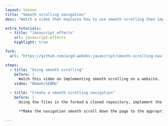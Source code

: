 ```yaml
---
layout: lesson
title: "Smooth scrolling navigation"
desc: "Watch a video that explains how to use smooth scrolling then implement it on a pre-made website navigation."

extra_tutorials:
  - title: "Javascript effects"
    url: javascript-effects
    highlight: true

fork:
  url: "https://github.com/acgd-webdev-javascript/smooth-scrolling-navigation/fork"

steps:
  - title: "Using smooth scrolling"
    before: |
      Watch this video on implementing smooth scrolling on a website.
    video: "OkmwkrSEBMo"

  - title: "Create a smooth scrolling navigation"
    before: |
      Using the files in the forked & cloned repository, implement the necessary Javascript to make it smooth scroll.

      **Make the navigation smooth scroll down the page to the appropriate sections.**

---
```

